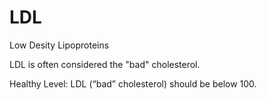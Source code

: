 # LDL

Low Desity Lipoproteins

LDL is often considered the "bad" cholesterol.

Healthy Level: LDL (“bad” cholesterol) should be below 100.
